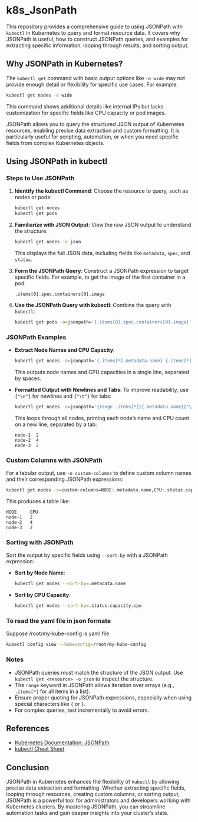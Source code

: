 # k8s_JsonPath

This repository provides a comprehensive guide to using JSONPath with `kubectl` in Kubernetes to query and format resource data. It covers why JSONPath is useful, how to construct JSONPath queries, and examples for extracting specific information, looping through results, and sorting output.

## Why JSONPath in Kubernetes?

The `kubectl get` command with basic output options like `-o wide` may not provide enough detail or flexibility for specific use cases. For example:
```bash
kubectl get nodes -o wide
```
This command shows additional details like internal IPs but lacks customization for specific fields like CPU capacity or pod images.

JSONPath allows you to query the structured JSON output of Kubernetes resources, enabling precise data extraction and custom formatting. It is particularly useful for scripting, automation, or when you need specific fields from complex Kubernetes objects.

## Using JSONPath in kubectl

### Steps to Use JSONPath

1. **Identify the kubectl Command**:
   Choose the resource to query, such as nodes or pods:
   ```bash
   kubectl get nodes
   kubectl get pods
   ```

2. **Familiarize with JSON Output**:
   View the raw JSON output to understand the structure:
   ```bash
   kubectl get nodes -o json
   ```
   This displays the full JSON data, including fields like `metadata`, `spec`, and `status`.

3. **Form the JSONPath Query**:
   Construct a JSONPath expression to target specific fields. For example, to get the image of the first container in a pod:
   ```text
   .items[0].spec.containers[0].image
   ```

4. **Use the JSONPath Query with kubectl**:
   Combine the query with `kubectl`:
   ```bash
   kubectl get pods -o=jsonpath='{.items[0].spec.containers[0].image}'
   ```

### JSONPath Examples

- **Extract Node Names and CPU Capacity**:
   ```bash
   kubectl get nodes -o=jsonpath='{.items[*].metadata.name} {.items[*].status.capacity.cpu}'
   ```
   This outputs node names and CPU capacities in a single line, separated by spaces.

- **Formatted Output with Newlines and Tabs**:
   To improve readability, use `{"\n"}` for newlines and `{"\t"}` for tabs:
   ```bash
   kubectl get nodes -o=jsonpath='{range .items[*]}{.metadata.name}{"\t"}{.status.capacity.cpu}{"\n"}{end}'
   ```
   This loops through all nodes, printing each node’s name and CPU count on a new line, separated by a tab:
   ```
   node-1  2
   node-2  4
   node-3  2
   ```

### Custom Columns with JSONPath

For a tabular output, use `-o custom-columns` to define custom column names and their corresponding JSONPath expressions:
```bash
kubectl get nodes -o=custom-columns=NODE:.metadata.name,CPU:.status.capacity.cpu
```
This produces a table like:
```
NODE     CPU
node-1   2
node-2   4
node-3   2
```

### Sorting with JSONPath

Sort the output by specific fields using `--sort-by` with a JSONPath expression:
- **Sort by Node Name**:
  ```bash
  kubectl get nodes --sort-by=.metadata.name
  ```
- **Sort by CPU Capacity**:
  ```bash
  kubectl get nodes --sort-by=.status.capacity.cpu
  ```
### To read the yaml file in json formate

Suppose /root/my-kube-config is yaml file 

  ```bash
  kubectl config view --kubeconfig=/root/my-kube-config
  ```


### Notes
- JSONPath queries must match the structure of the JSON output. Use `kubectl get <resource> -o json` to inspect the structure.
- The `range` keyword in JSONPath allows iteration over arrays (e.g., `.items[*]` for all items in a list).
- Ensure proper quoting for JSONPath expressions, especially when using special characters like `{` or `}`.
- For complex queries, test incrementally to avoid errors.

## References
- [Kubernetes Documentation: JSONPath](https://kubernetes.io/docs/reference/kubectl/jsonpath/)
- [kubectl Cheat Sheet](https://kubernetes.io/docs/reference/kubectl/cheatsheet/)

## Conclusion
JSONPath in Kubernetes enhances the flexibility of `kubectl` by allowing precise data extraction and formatting. Whether extracting specific fields, looping through resources, creating custom columns, or sorting output, JSONPath is a powerful tool for administrators and developers working with Kubernetes clusters. By mastering JSONPath, you can streamline automation tasks and gain deeper insights into your cluster’s state.
